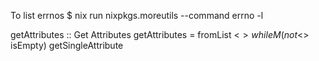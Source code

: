 
To list errnos
$ nix run nixpkgs.moreutils --command errno -l


getAttributes :: Get Attributes
getAttributes = fromList <$> whileM (not <$> isEmpty) getSingleAttribute
